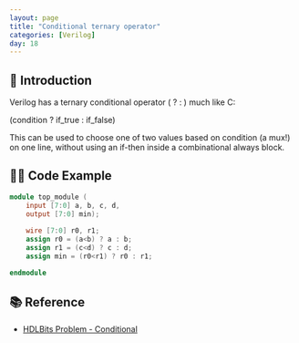 ```yaml
---
layout: page
title: "Conditional ternary operator"
categories: [Verilog]
day: 18
---
```


## 📌 Introduction
Verilog has a ternary conditional operator ( ? : ) much like C:

(condition ? if_true : if_false)

This can be used to choose one of two values based on condition (a mux!) on one line, without using an if-then inside a combinational always block.

## 🧑‍💻 Code Example

```verilog
module top_module (
    input [7:0] a, b, c, d,
    output [7:0] min);
    
    wire [7:0] r0, r1;
    assign r0 = (a<b) ? a : b;
    assign r1 = (c<d) ? c : d;
    assign min = (r0<r1) ? r0 : r1;

endmodule
```

## 📚 Reference
* [HDLBits Problem - Conditional](https://hdlbits.01xz.net/wiki/Conditional)
